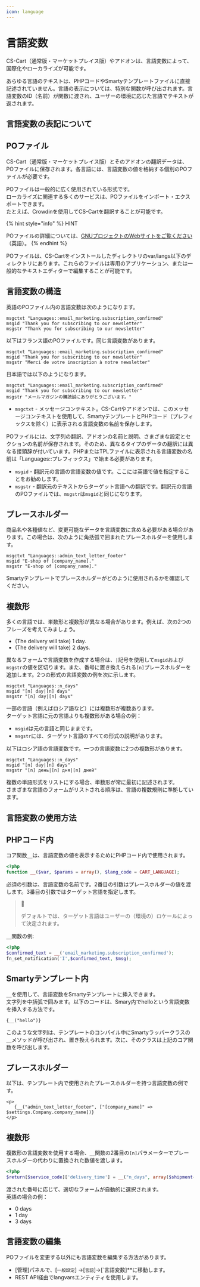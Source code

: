 ```yaml
---
icon: language
---
```


# 言語変数

CS-Cart（通常版・マーケットプレイス版）やアドオンは、言語変数によって、国際化やローカライズが可能です。

あらゆる言語のテキストは、PHPコードやSmartyテンプレートファイルに直接記述されていません。言語の表示については、特別な関数が呼び出されます。言語変数のID（名前）が関数に渡され、ユーザーの環境に応じた言語でテキストが返されます。

## 言語変数の表記について

## POファイル

CS-Cart（通常版・マーケットプレイス版）とそのアドオンの翻訳データは、POファイルに保存されます。各言語には、言語変数の値を格納する個別のPOファイルが必要です。

POファイルは一般的に広く使用されている形式です。\
ローカライズに関連する多くのサービスは、POファイルをインポート・エクスポートできます。\
たとえば、Crowdinを使用してCS-Cartを翻訳することが可能です。

{% hint style="info" %}
HINT

POファイルの詳細については、[GNUプロジェクトのWebサイトをご覧ください](https://www.gnu.org/software/gettext/manual/html\_node/PO-Files.html)（英語）。
{% endhint %}

POファイルは、CS-Cartをインストールしたディレクトリのvar/langs以下のディレクトリにあります。これらのファイルは専用のアプリケーション、または一般的なテキストエディターで編集することが可能です。

## 言語変数の構造

英語のPOファイル内の言語変数は次のようになります。

```shell
msgctxt "Languages::email_marketing.subscription_confirmed"
msgid "Thank you for subscribing to our newsletter"
msgstr "Thank you for subscribing to our newsletter"
```

以下はフランス語のPOファイルです。同じ言語変数があります。

```shell
msgctxt "Languages::email_marketing.subscription_confirmed"
msgid "Thank you for subscribing to our newsletter"
msgstr "Merci de votre inscription à notre newsletter"
```

日本語では以下のようになります。

```shell
msgctxt "Languages::email_marketing.subscription_confirmed"
msgid "Thank you for subscribing to our newsletter"
msgstr "メールマガジンの購読誠にありがとうございます。"
```

* `msgctxt` - メッセージコンテキスト。CS-Cartやアドオンでは、このメッセージコンテキストを使用して、SmartyテンプレートとPHPコード（プレフィックスを除く）に表示される言語変数の名前を保存します。

POファイルには、文字列の翻訳、アドオンの名前と説明、さまざまな設定とセクションの名前が保存されます。そのため、異なるタイプのデータの翻訳には異なる接頭辞が付いています。PHPまたはTPLファイルに表示される言語変数の名前は「Languages::プレフィックス」で始まる必要があります。

* `msgid` - 翻訳元の言語の言語変数の値です。ここには英語で値を指定することをお勧めします。
* `msgstr` - 翻訳元のテキストからターゲット言語への翻訳です。翻訳元の言語のPOファイルでは、`msgstr`は`msgid`と同じになります。

## プレースホルダー

商品名や各種値など、変更可能なデータを言語変数に含める必要がある場合があります。この場合は、次のように角括弧で囲まれたプレースホルダーを使用します。

```shell
msgctxt "Languages::admin_text_letter_footer"
msgid "E-shop of [company_name]."
msgstr "E-shop of [company_name]."
```

Smartyテンプレートでプレースホルダーがどのように使用されるかを確認してください。

## 複数形

多くの言語では、単数形と複数形が異なる場合があります。例えば、次の2つのフレーズを考えてみましょう。

* (The delivery will take) 1 day.
* (The delivery will take) 2 days.

異なるフォームで言語変数を作成する場合は、`|`記号を使用して`msgid`および`msgstr`の値を区切ります。また、番号に置き換えられる`[n]`プレースホルダーを追加します。2つの形式の言語変数の例を次に示します。

```shell
msgctxt "Languages::n_days"
msgid "[n] day|[n] days"
msgstr "[n] day|[n] days"
```

一部の言語（例えばロシア語など）には複数形が複数あります。\
ターゲット言語に元の言語よりも複数形がある場合の例：

* `msgid`は元の言語と同じままです。
* `msgstr`には、ターゲット言語のすべての形式の説明があります。

以下はロシア語の言語変数です。一つの言語変数に2つの複数形があります。

```shell
msgctxt "Languages::n_days"
msgid "[n] day|[n] days"
msgstr "[n] день|[n] дня|[n] дней"
```

複数の単語形式をリストにする場合、単数形が常に最初に記述されます。\
さまざまな言語のフォームがリストされる順序は、言語の複数規則に準拠しています。

## 言語変数の使用方法

## PHPコード内

コア関数`__`は、言語変数の値を表示するためにPHPコード内で使用されます。

```php
<?php
function __($var, $params = array(), $lang_code = CART_LANGUAGE);
```

必須の引数は、言語変数の名前です。2番目の引数はプレースホルダーの値を渡します。3番目の引数ではターゲット言語を指定します。

> 📘
>
> デフォルトでは、ターゲット言語はユーザーの（環境の）ロケールによって決定されます。

`__`関数の例:

```php
<?php
$confirmed_text = __('email_marketing.subscription_confirmed');
fn_set_notification('I',$confirmed_text, $msg);
```

## Smartyテンプレート内

`__`を使用して、言語変数をSmartyテンプレートに挿入できます。\
文字列を中括弧で囲みます。以下のコードは、Smary内でhelloという言語変数を挿入する方法です。

```smarty
{__("hello")}
```

このような文字列は、テンプレートのコンパイル中にSmartyラッパークラスの`__`メソッドが呼び出され、置き換えられます。次に、そのクラスは上記のコア関数を呼び出します。

## プレースホルダー

以下は、テンプレート内で使用されたプレースホルダーを持つ言語変数の例です。

```smarty
<p>
   {__("admin_text_letter_footer", ["[company_name]" => $settings.Company.company_name])}
</p>
```

## 複数形

複数形の言語変数を使用する場合、`__`関数の2番目の`[n]`パラメーターでプレースホルダーの代わりに置換された数値を渡します。

```php
<?php
$return[$service_code]['delivery_time'] = __("n_days", array($shipment->GuaranteedDaysToDelivery));
```

渡された番号に応じて、適切なフォームが自動的に選択されます。\
英語の場合の例：

* 0 days
* 1 day
* 3 days

## 言語変数の編集

POファイルを変更する以外にも言語変数を編集する方法があります。

* \[管理]パネルで、\[`一般設定`] →\[`言語`]→\[\`言語変数]\*\*に移動します。
* REST API経由でlangvarsエンティティを使用します。
